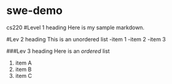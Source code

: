 # swe-demo
cs220
#Level 1 heading
Here is my sample markdown.

#Lev 2 heading
This is an unordered list
-item 1
-item 2
-item 3

###Lev 3 heading
Here is an *ordered* list
1. item A
2. item B
3. item C
